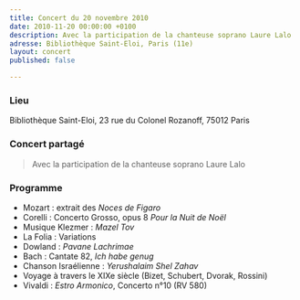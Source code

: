 ```yaml
---
title: Concert du 20 novembre 2010
date: 2010-11-20 00:00:00 +0100
description: Avec la participation de la chanteuse soprano Laure Lalo
adresse: Bibliothèque Saint-Eloi, Paris (11e)
layout: concert
published: false

---
```

### Lieu

Bibliothèque Saint-Eloi, 23 rue du Colonel Rozanoff, 75012 Paris

### Concert partagé

> Avec la participation de la chanteuse soprano Laure Lalo

### Programme

* Mozart : extrait des _Noces de Figaro_
* Corelli : Concerto Grosso, opus 8 _Pour la Nuit de Noël_
* Musique Klezmer : _Mazel Tov_
* La Folia : Variations
* Dowland : _Pavane Lachrimae_
* Bach : Cantate 82, _Ich habe genug_
* Chanson Israélienne : _Yerushalaim Shel Zahav_
* Voyage à travers le XIXe siècle (Bizet, Schubert, Dvorak, Rossini)
* Vivaldi : _Estro Armonico_, Concerto n°10 (RV 580)